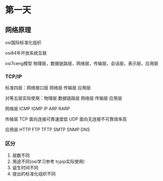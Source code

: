 # 第一天

## 网络原理                                                                                                                                                     

> 

osi国际标准化组织

osi84年开放系统互联

osi7ceng模型 物理层，数据链路层，网络层，传输层，会话层，表示层，应用层

### TCP/IP

标准四层：网络接口层	网络层	传输层	应用层

对等五层实际使用：物理层	数据链路层	网络层	传输层	应用层

网络层 ICMP IGMP IP ARP RARP

传输层 TCP	面向连接可靠速度低	UDP 面向无连接不可靠效率高

应用层 HTTP FTP TFTP SMTP SNMP DNS

### 区分

1. 层数不同
2. 用途不同(osi学习参考 tcpip实际使用)
3. 诞生时间不同
4. 提出的标准化组织不同

